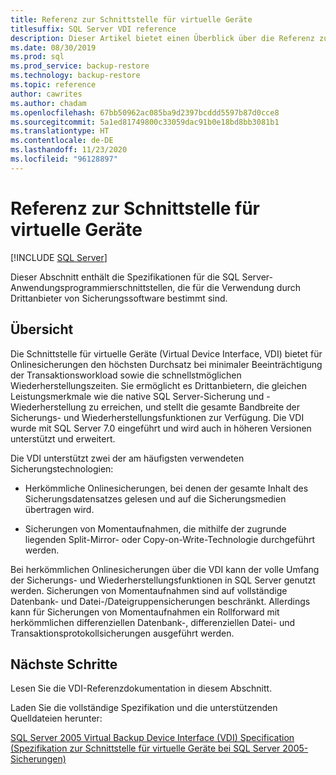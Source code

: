 ```yaml
---
title: Referenz zur Schnittstelle für virtuelle Geräte
titlesuffix: SQL Server VDI reference
description: Dieser Artikel bietet einen Überblick über die Referenz zur Schnittstelle für virtuelle Geräte für die SQL Server-Sicherung.
ms.date: 08/30/2019
ms.prod: sql
ms.prod_service: backup-restore
ms.technology: backup-restore
ms.topic: reference
author: cawrites
ms.author: chadam
ms.openlocfilehash: 67bb50962ac085ba9d2397bcddd5597b87d0cce8
ms.sourcegitcommit: 5a1ed81749800c33059dac91b0e18bd8bb3081b1
ms.translationtype: HT
ms.contentlocale: de-DE
ms.lasthandoff: 11/23/2020
ms.locfileid: "96128897"
---
```

# <a name="virtual-device-interface-vdi-reference"></a>Referenz zur Schnittstelle für virtuelle Geräte

[!INCLUDE [SQL Server](../../../includes/applies-to-version/sqlserver.md)]

Dieser Abschnitt enthält die Spezifikationen für die SQL Server-Anwendungsprogrammierschnittstellen, die für die Verwendung durch Drittanbieter von Sicherungssoftware bestimmt sind.

## <a name="overview"></a>Übersicht

Die Schnittstelle für virtuelle Geräte (Virtual Device Interface, VDI) bietet für Onlinesicherungen den höchsten Durchsatz bei minimaler Beeinträchtigung der Transaktionsworkload sowie die schnellstmöglichen Wiederherstellungszeiten. Sie ermöglicht es Drittanbietern, die gleichen Leistungsmerkmale wie die native SQL Server-Sicherung und -Wiederherstellung zu erreichen, und stellt die gesamte Bandbreite der Sicherungs- und Wiederherstellungsfunktionen zur Verfügung. Die VDI wurde mit SQL Server 7.0 eingeführt und wird auch in höheren Versionen unterstützt und erweitert.

Die VDI unterstützt zwei der am häufigsten verwendeten Sicherungstechnologien:

- Herkömmliche Onlinesicherungen, bei denen der gesamte Inhalt des Sicherungsdatensatzes gelesen und auf die Sicherungsmedien übertragen wird.

- Sicherungen von Momentaufnahmen, die mithilfe der zugrunde liegenden Split-Mirror- oder Copy-on-Write-Technologie durchgeführt werden.

Bei herkömmlichen Onlinesicherungen über die VDI kann der volle Umfang der Sicherungs- und Wiederherstellungsfunktionen in SQL Server genutzt werden. Sicherungen von Momentaufnahmen sind auf vollständige Datenbank- und Datei-/Dateigruppensicherungen beschränkt. Allerdings kann für Sicherungen von Momentaufnahmen ein Rollforward mit herkömmlichen differenziellen Datenbank-, differenziellen Datei- und Transaktionsprotokollsicherungen ausgeführt werden.

## <a name="next-steps"></a>Nächste Schritte

Lesen Sie die VDI-Referenzdokumentation in diesem Abschnitt.

Laden Sie die vollständige Spezifikation und die unterstützenden Quelldateien herunter:

[SQL Server 2005 Virtual Backup Device Interface (VDI) Specification (Spezifikation zur Schnittstelle für virtuelle Geräte bei SQL Server 2005-Sicherungen)](https://www.microsoft.com/download/details.aspx?id=17282)